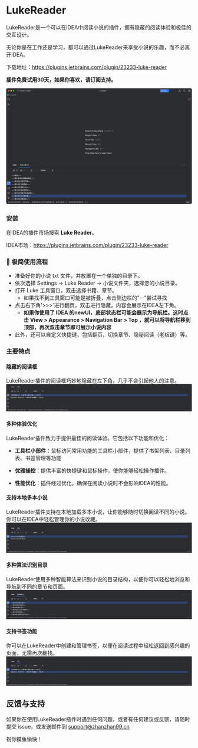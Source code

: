 # LukeReader

LukeReader是一个可以在IDEA中阅读小说的插件，拥有隐蔽的阅读体验和极佳的交互设计。

无论你是在工作还是学习，都可以通过LukeReader来享受小说的乐趣，而不必离开IDEA。

下载地址：https://plugins.jetbrains.com/plugin/23233-luke-reader

**插件免费试用30天，如果你喜欢，请订阅支持。**


![img.png](images/all.png)


### 安装
在IDEA的插件市场搜索 **Luke Reader**。

IDEA市场：https://plugins.jetbrains.com/plugin/23233-luke-reader


### 🚀 极简使用流程
- 准备好你的小说 txt 文件，并放置在一个单独的目录下。
- 依次选择 Settings -> Luke Reader -> 小说文件夹，选择您的小说目录。
- 打开 Luke 工具窗口，双击选择书籍、章节。
  - 如果找不到工具窗口可能是被折叠，点击侧边栏的"···"尝试寻找
- 点击右下角'>>>'进行翻页，双击进行隐藏。内容会展示在IDEA左下角。
  - **如果你使用了 IDEA 的newUI，底部状态栏可能会展示为导航栏。这时点击 View > Appearance > Navigation Bar > Top ，就可以将导航栏移到顶部，再次双击章节即可展示小说内容**
- 此外，还可以自定义快捷键，包括翻页、切换章节、隐秘阅读（老板键）等。



### 主要特点

#### 隐藏的阅读框
LukeReader插件的阅读框巧妙地隐藏在左下角，几乎不会引起他人的注意。
![img.png](images/detail_l.jpeg)

#### 多种体验优化
LukeReader插件致力于提供最佳的阅读体验。它包括以下功能和优化：

- **工具栏小部件**：鼠标访问常用功能的工具栏小部件，提供了书架列表、目录列表、书签管理等功能

- **优雅操控**：提供丰富的快捷键和鼠标操作，使你能够轻松操作插件。

- **性能优化**：插件经过优化，确保在阅读小说时不会影响IDEA的性能。

#### 支持本地多本小说
LukeReader插件支持在本地加载多本小说，让你能够随时切换阅读不同的小说。你可以在IDEA中轻松管理你的小说收藏。
![img.png](images/books_l.jpeg)
#### 多种算法识别目录
LukeReader使用多种智能算法来识别小说的目录结构，以便你可以轻松地浏览和导航到不同的章节和页面。
![img_1.png](images/character_l.jpeg)
#### 支持书签功能
你可以在LukeReader中创建和管理书签，以便在阅读过程中轻松返回到感兴趣的页面，无需再次翻找。
![img_2.png](images/bookmarks_l.jpeg)


## 反馈与支持

如果你在使用LukeReader插件时遇到任何问题，或者有任何建议或反馈，请随时提交 issue，或发送邮件到 support@zhanzhan99.cn 

祝你摸鱼愉快！